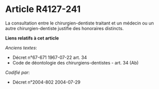 # Article R4127-241

La consultation entre le chirurgien-dentiste traitant et un médecin ou un autre chirurgien-dentiste justifie des honoraires
distincts.

**Liens relatifs à cet article**

_Anciens textes_:

  - Décret n°67-671 1967-07-22 art. 34
  - Code de déontologie des chirurgiens-dentistes - art. 34 (Ab)

_Codifié par_:

  - Décret n°2004-802 2004-07-29
